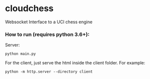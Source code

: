 # cloudchess
Websocket Interface to a UCI chess engine

### How to run (requires python 3.6+):
Server:
```
python main.py
```
For the client, just serve the html inside the client folder.
For example:
```
python -m http.server --directory client
```
